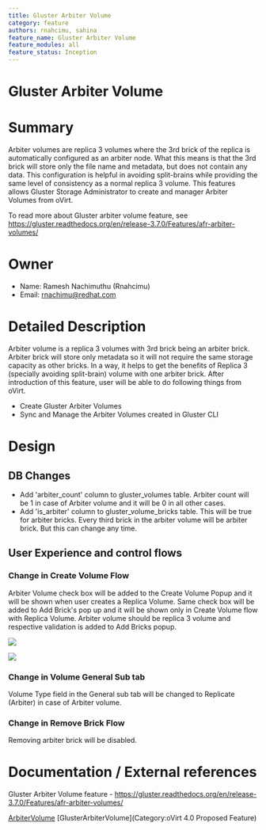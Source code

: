 ```yaml
---
title: Gluster Arbiter Volume
category: feature
authors: rnahcimu, sahina
feature_name: Gluster Arbiter Volume
feature_modules: all
feature_status: Inception
---
```


# Gluster Arbiter Volume

# Summary

Arbiter volumes are replica 3 volumes where the 3rd brick of the replica is automatically configured as an arbiter node. What this means is that the 3rd brick will store only the file name and metadata, but does not contain any data. This configuration is helpful in avoiding split-brains while providing the same level of consistency as a normal replica 3 volume. This features allows Gluster Storage Administrator to create and manager Arbiter Volumes from oVirt.

To read more about Gluster arbiter volume feature, see <https://gluster.readthedocs.org/en/release-3.7.0/Features/afr-arbiter-volumes/>

# Owner

*   Name: Ramesh Nachimuthu (Rnahcimu)
*   Email: <rnachimu@redhat.com>

# Detailed Description

Arbiter volume is a replica 3 volumes with 3rd brick being an arbiter brick. Arbiter brick will store only metadata so it will not require the same storage capacity as other bricks. In a way, it helps to get the benefits of Replica 3 (specially avoiding split-brain) volume with one arbiter brick. After introduction of this feature, user will be able to do following things from oVirt.

*   Create Gluster Arbiter Volumes
*   Sync and Manage the Arbiter Volumes created in Gluster CLI

# Design

## DB Changes

*   Add 'arbiter_count' column to gluster_volumes table. Arbiter count will be 1 in case of Arbiter volume and it will be 0 in all other cases.
*   Add 'is_arbiter' column to gluster_volume_bricks table. This will be true for arbiter bricks. Every third brick in the arbiter volume will be arbiter brick. But this can change any time.

## User Experience and control flows

### Change in Create Volume Flow

Arbiter Volume check box will be added to the Create Volume Popup and it will be shown when user creates a Replica Volume. Same check box will be added to Add Brick's pop up and it will be shown only in Create Volume flow with Replica Volume. Arbiter volume should be replica 3 volume and respective validation is added to Add Bricks popup.

![](/images/wiki/New-arbiter-volume.png)

![](/images/wiki/Add-brick-for-new-arbiter-volume.png)

### Change in Volume General Sub tab

Volume Type field in the General sub tab will be changed to Replicate (Arbiter) in case of Arbiter volume.

### Change in Remove Brick Flow

Removing arbiter brick will be disabled.

# Documentation / External references

Gluster Arbiter Volume feature - <https://gluster.readthedocs.org/en/release-3.7.0/Features/afr-arbiter-volumes/>

[ArbiterVolume](/develop/release-management/features/) [GlusterArbiterVolume](Category:oVirt 4.0 Proposed Feature)
